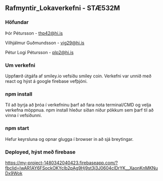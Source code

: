 ## Rafmyntir_Lokaverkefni - STÆ532M

### Höfundar

Þór Pétursson - thp42@hi.is<br>

Vilhjálmur Guðmundsson - vig29@hi.is

Pétur Logi Pétursson - plp2@hi.is

### Um verkefni
Uppfærð útgáfa af smiley.io vefsíðu smiley coin. Verkefni var unnið með react og hýst á google firebase vefþjóni.

### npm install
Til að byrja að þróa í verkefninu þarf að fara nota terminal/CMD og velja verkefna möppnua.
npm install hleður síðan niður pökkum sem þarf til að vinna í vefsíðunni.<br>

### npm start
Hefur keyrsluna og opnar glugga í browser in að sjá breytingar.

### Deployed, hýst með firebase

https://my-project-1480342040423.firebaseapp.com/?fbclid=IwAR1AY6FSockOKYcIb2pAg9Hj9st3j3J0604clDrYK__XaonKnMKNuDx9Wok
